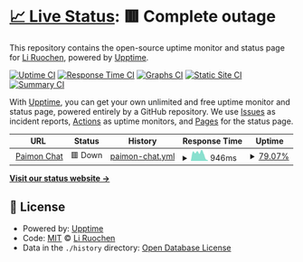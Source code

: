 # [📈 Live Status](https://status.paimon.chat): <!--live status--> **🟥 Complete outage**

This repository contains the open-source uptime monitor and status page for [Li Ruochen](https://lirc572.com), powered by [Upptime](https://github.com/upptime/upptime).

[![Uptime CI](https://github.com/lirc572/Status.Paimon.Chat/workflows/Uptime%20CI/badge.svg)](https://github.com/lirc572/Status.Paimon.Chat/actions?query=workflow%3A%22Uptime+CI%22)
[![Response Time CI](https://github.com/lirc572/Status.Paimon.Chat/workflows/Response%20Time%20CI/badge.svg)](https://github.com/lirc572/Status.Paimon.Chat/actions?query=workflow%3A%22Response+Time+CI%22)
[![Graphs CI](https://github.com/lirc572/Status.Paimon.Chat/workflows/Graphs%20CI/badge.svg)](https://github.com/lirc572/Status.Paimon.Chat/actions?query=workflow%3A%22Graphs+CI%22)
[![Static Site CI](https://github.com/lirc572/Status.Paimon.Chat/workflows/Static%20Site%20CI/badge.svg)](https://github.com/lirc572/Status.Paimon.Chat/actions?query=workflow%3A%22Static+Site+CI%22)
[![Summary CI](https://github.com/lirc572/Status.Paimon.Chat/workflows/Summary%20CI/badge.svg)](https://github.com/lirc572/Status.Paimon.Chat/actions?query=workflow%3A%22Summary+CI%22)

With [Upptime](https://upptime.js.org), you can get your own unlimited and free uptime monitor and status page, powered entirely by a GitHub repository. We use [Issues](https://github.com/lirc572/Status.Paimon.Chat/issues) as incident reports, [Actions](https://github.com/lirc572/Status.Paimon.Chat/actions) as uptime monitors, and [Pages](https://status.paimon.chat) for the status page.

<!--start: status pages-->
<!-- This summary is generated by Upptime (https://github.com/upptime/upptime) -->
<!-- Do not edit this manually, your changes will be overwritten -->
<!-- prettier-ignore -->
| URL | Status | History | Response Time | Uptime |
| --- | ------ | ------- | ------------- | ------ |
| <img alt="" src="https://icons.duckduckgo.com/ip3/paimon.chat.ico" height="13"> [Paimon Chat](https://paimon.chat) | 🟥 Down | [paimon-chat.yml](https://github.com/lirc572/Status.Paimon.Chat/commits/HEAD/history/paimon-chat.yml) | <details><summary><img alt="Response time graph" src="./graphs/paimon-chat/response-time-week.png" height="20"> 946ms</summary><br><a href="https://status.paimon.chat/history/paimon-chat"><img alt="Response time 978" src="https://img.shields.io/endpoint?url=https%3A%2F%2Fraw.githubusercontent.com%2Flirc572%2FStatus.Paimon.Chat%2FHEAD%2Fapi%2Fpaimon-chat%2Fresponse-time.json"></a><br><a href="https://status.paimon.chat/history/paimon-chat"><img alt="24-hour response time 154" src="https://img.shields.io/endpoint?url=https%3A%2F%2Fraw.githubusercontent.com%2Flirc572%2FStatus.Paimon.Chat%2FHEAD%2Fapi%2Fpaimon-chat%2Fresponse-time-day.json"></a><br><a href="https://status.paimon.chat/history/paimon-chat"><img alt="7-day response time 946" src="https://img.shields.io/endpoint?url=https%3A%2F%2Fraw.githubusercontent.com%2Flirc572%2FStatus.Paimon.Chat%2FHEAD%2Fapi%2Fpaimon-chat%2Fresponse-time-week.json"></a><br><a href="https://status.paimon.chat/history/paimon-chat"><img alt="30-day response time 978" src="https://img.shields.io/endpoint?url=https%3A%2F%2Fraw.githubusercontent.com%2Flirc572%2FStatus.Paimon.Chat%2FHEAD%2Fapi%2Fpaimon-chat%2Fresponse-time-month.json"></a><br><a href="https://status.paimon.chat/history/paimon-chat"><img alt="1-year response time 978" src="https://img.shields.io/endpoint?url=https%3A%2F%2Fraw.githubusercontent.com%2Flirc572%2FStatus.Paimon.Chat%2FHEAD%2Fapi%2Fpaimon-chat%2Fresponse-time-year.json"></a></details> | <details><summary><a href="https://status.paimon.chat/history/paimon-chat">79.07%</a></summary><a href="https://status.paimon.chat/history/paimon-chat"><img alt="All-time uptime 84.86%" src="https://img.shields.io/endpoint?url=https%3A%2F%2Fraw.githubusercontent.com%2Flirc572%2FStatus.Paimon.Chat%2FHEAD%2Fapi%2Fpaimon-chat%2Fuptime.json"></a><br><a href="https://status.paimon.chat/history/paimon-chat"><img alt="24-hour uptime 9.03%" src="https://img.shields.io/endpoint?url=https%3A%2F%2Fraw.githubusercontent.com%2Flirc572%2FStatus.Paimon.Chat%2FHEAD%2Fapi%2Fpaimon-chat%2Fuptime-day.json"></a><br><a href="https://status.paimon.chat/history/paimon-chat"><img alt="7-day uptime 79.07%" src="https://img.shields.io/endpoint?url=https%3A%2F%2Fraw.githubusercontent.com%2Flirc572%2FStatus.Paimon.Chat%2FHEAD%2Fapi%2Fpaimon-chat%2Fuptime-week.json"></a><br><a href="https://status.paimon.chat/history/paimon-chat"><img alt="30-day uptime 84.86%" src="https://img.shields.io/endpoint?url=https%3A%2F%2Fraw.githubusercontent.com%2Flirc572%2FStatus.Paimon.Chat%2FHEAD%2Fapi%2Fpaimon-chat%2Fuptime-month.json"></a><br><a href="https://status.paimon.chat/history/paimon-chat"><img alt="1-year uptime 84.86%" src="https://img.shields.io/endpoint?url=https%3A%2F%2Fraw.githubusercontent.com%2Flirc572%2FStatus.Paimon.Chat%2FHEAD%2Fapi%2Fpaimon-chat%2Fuptime-year.json"></a></details>

<!--end: status pages-->

[**Visit our status website →**](https://status.paimon.chat)

## 📄 License

- Powered by: [Upptime](https://github.com/upptime/upptime)
- Code: [MIT](./LICENSE) © [Li Ruochen](https://lirc572.com)
- Data in the `./history` directory: [Open Database License](https://opendatacommons.org/licenses/odbl/1-0/)
